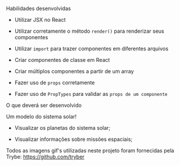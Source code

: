 Habilidades desenvolvidas


  * Utilizar JSX no React

  * Utilizar corretamente o método `render()` para renderizar seus componentes

  * Utilizar `import` para trazer componentes em diferentes arquivos

  * Criar componentes de classe em React

  * Criar múltiplos componentes a partir de um array

  * Fazer uso de `props` corretamente

  * Fazer uso de `PropTypes` para validar as `props de um componente`

O que deverá ser desenvolvido

Um modelo do sistema solar!

  * Visualizar os planetas do sistema solar;

  * Visualizar informações sobre missões espaciais;

Todos as imagens gif's utilizadas neste projeto foram fornecidas pela Trybe: https://github.com/tryber